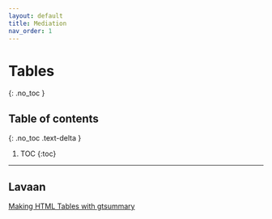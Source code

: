 ```yaml
---
layout: default
title: Mediation
nav_order: 1
---
```


# Tables
{: .no_toc }

## Table of contents
{: .no_toc .text-delta }

1. TOC
{:toc}

---

## Lavaan

[Making HTML Tables with gtsummary](https://amandadperez.github.io/TutoRials/docs/Tables/tables-html-gtsummary.html)



